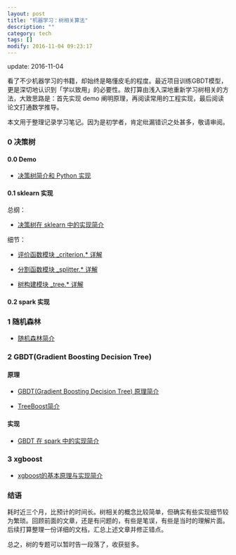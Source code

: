 ```yaml
---
layout: post
title: "机器学习：树相关算法"
description: ""
category: tech
tags: []
modify: 2016-11-04 09:23:17
---
```

update: 2016-11-04

看了不少机器学习的书籍，却始终是略懂皮毛的程度。最近项目训练GBDT模型，更是深切地认识到「学以致用」的必要性。故打算由浅入深地重新学习树相关的方法，大致思路是：首先实现 demo 阐明原理，再阅读常用的工程实现，最后阅读论文打通数学推导。

本文用于整理记录学习笔记。因为是初学者，肯定纰漏错识之处甚多，敬请审阅。


### 0 决策树

#### 0.0 Demo
+ [决策树简介和 Python 实现](http://nbviewer.jupyter.org/github/facaiy/book_notes/blob/master/machine_learning/tree/decision_tree/demo.ipynb)

#### 0.1 sklearn 实现
总纲：

+ [决策树在 sklearn 中的实现简介](http://nbviewer.jupyter.org/github/facaiy/book_notes/blob/master/machine_learning/tree/decision_tree/sklearn/intro.ipynb)

细节：

+ [评价函数模块 _criterion.* 详解](http://nbviewer.jupyter.org/github/facaiy/book_notes/blob/master/machine_learning/tree/decision_tree/sklearn/_criterion.ipynb)

+ [分割函数模块 _splitter.* 详解](http://nbviewer.jupyter.org/github/facaiy/book_notes/blob/master/machine_learning/tree/decision_tree/sklearn/_splitter.ipynb)

+ [树构建模块 _tree.* 详解](http://nbviewer.jupyter.org/github/facaiy/book_notes/blob/master/machine_learning/tree/decision_tree/sklearn/_tree.ipynb)


#### 0.2 spark 实现


### 1 随机森林

+ [随机森林简介](http://nbviewer.jupyter.org/github/facaiy/book_notes/blob/master/machine_learning/tree/random_forest/intro.ipynb)


### 2 GBDT(Gradient Boosting Decision Tree)

#### 原理

+ [GBDT(Gradient Boosting Decision Tree) 原理简介](http://nbviewer.jupyter.org/github/facaiy/book_notes/blob/master/machine_learning/tree/gbdt/intro.ipynb)

+ [TreeBoost简介](http://nbviewer.jupyter.org/github/facaiy/book_notes/blob/master/machine_learning/tree/gbdt/treeboost/intro.ipynb)

#### 实现
+ [GBDT 在 spark 中的实现简介](http://nbviewer.jupyter.org/github/facaiy/book_notes/blob/master/machine_learning/tree/gbdt/spark/intro.ipynb)


### 3 xgboost

+ [xgboost的基本原理与实现简介](http://nbviewer.jupyter.org/github/facaiy/book_notes/blob/master/machine_learning/tree/gbdt/xgboost/intro.ipynb)


### 结语

耗时近三个月，比预计的时间长。树相关的概念比较简单，但确实有些实现细节较为繁琐。回顾前面的文章，还是有问题的，有些是笔误，有些是当时的理解片面。后续打算整理一份详细的文档，汇总上述文章并修正错点。

总之，树的专题可以暂时告一段落了，收获挺多。
